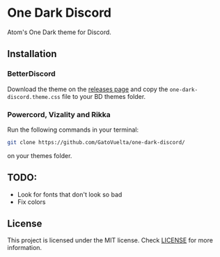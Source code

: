 # One Dark Discord
Atom's One Dark theme for Discord.

## Installation

### BetterDiscord
Download the theme on the [releases page](https://github.com/GatoVuelta/one-dark-discord/releases) and copy the `one-dark-discord.theme.css` file to your BD themes folder.

### Powercord, Vizality and Rikka
Run the following commands in your terminal:
```bash
git clone https://github.com/GatoVuelta/one-dark-discord/
```
on your themes folder.

## TODO:
- Look for fonts that don't look so bad
- Fix colors

## License
This project is licensed under the MIT license. Check [LICENSE](LICENSE) for more information.
